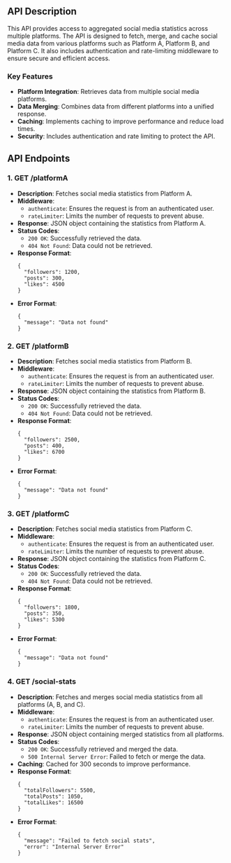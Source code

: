 <h2>API Description</h2>

<p>This API provides access to aggregated social media statistics across multiple platforms. The API is designed to fetch, merge, and cache social media data from various platforms such as Platform A, Platform B, and Platform C. It also includes authentication and rate-limiting middleware to ensure secure and efficient access.</p>

<h3>Key Features</h3>
<ul>
  <li><strong>Platform Integration</strong>: Retrieves data from multiple social media platforms.</li>
  <li><strong>Data Merging</strong>: Combines data from different platforms into a unified response.</li>
  <li><strong>Caching</strong>: Implements caching to improve performance and reduce load times.</li>
  <li><strong>Security</strong>: Includes authentication and rate limiting to protect the API.</li>
</ul>

<h2>API Endpoints</h2>

<h3>1. GET /platformA</h3>
<ul>
  <li><strong>Description</strong>: Fetches social media statistics from Platform A.</li>
  <li><strong>Middleware</strong>:
    <ul>
      <li><code>authenticate</code>: Ensures the request is from an authenticated user.</li>
      <li><code>rateLimiter</code>: Limits the number of requests to prevent abuse.</li>
    </ul>
  </li>
  <li><strong>Response</strong>: JSON object containing the statistics from Platform A.</li>
  <li><strong>Status Codes</strong>:
    <ul>
      <li><code>200 OK</code>: Successfully retrieved the data.</li>
      <li><code>404 Not Found</code>: Data could not be retrieved.</li>
    </ul>
  </li>
  <li><strong>Response Format</strong>:
    <pre><code>{
  "followers": 1200,
  "posts": 300,
  "likes": 4500
}</code></pre>
  </li>
  <li><strong>Error Format</strong>:
    <pre><code>{
  "message": "Data not found"
}</code></pre>
  </li>
</ul>

<h3>2. GET /platformB</h3>
<ul>
  <li><strong>Description</strong>: Fetches social media statistics from Platform B.</li>
  <li><strong>Middleware</strong>:
    <ul>
      <li><code>authenticate</code>: Ensures the request is from an authenticated user.</li>
      <li><code>rateLimiter</code>: Limits the number of requests to prevent abuse.</li>
    </ul>
  </li>
  <li><strong>Response</strong>: JSON object containing the statistics from Platform B.</li>
  <li><strong>Status Codes</strong>:
    <ul>
      <li><code>200 OK</code>: Successfully retrieved the data.</li>
      <li><code>404 Not Found</code>: Data could not be retrieved.</li>
    </ul>
  </li>
  <li><strong>Response Format</strong>:
    <pre><code>{
  "followers": 2500,
  "posts": 400,
  "likes": 6700
}</code></pre>
  </li>
  <li><strong>Error Format</strong>:
    <pre><code>{
  "message": "Data not found"
}</code></pre>
  </li>
</ul>

<h3>3. GET /platformC</h3>
<ul>
  <li><strong>Description</strong>: Fetches social media statistics from Platform C.</li>
  <li><strong>Middleware</strong>:
    <ul>
      <li><code>authenticate</code>: Ensures the request is from an authenticated user.</li>
      <li><code>rateLimiter</code>: Limits the number of requests to prevent abuse.</li>
    </ul>
  </li>
  <li><strong>Response</strong>: JSON object containing the statistics from Platform C.</li>
  <li><strong>Status Codes</strong>:
    <ul>
      <li><code>200 OK</code>: Successfully retrieved the data.</li>
      <li><code>404 Not Found</code>: Data could not be retrieved.</li>
    </ul>
  </li>
  <li><strong>Response Format</strong>:
    <pre><code>{
  "followers": 1800,
  "posts": 350,
  "likes": 5300
}</code></pre>
  </li>
  <li><strong>Error Format</strong>:
    <pre><code>{
  "message": "Data not found"
}</code></pre>
  </li>
</ul>

<h3>4. GET /social-stats</h3>
<ul>
  <li><strong>Description</strong>: Fetches and merges social media statistics from all platforms (A, B, and C).</li>
  <li><strong>Middleware</strong>:
    <ul>
      <li><code>authenticate</code>: Ensures the request is from an authenticated user.</li>
      <li><code>rateLimiter</code>: Limits the number of requests to prevent abuse.</li>
    </ul>
  </li>
  <li><strong>Response</strong>: JSON object containing merged statistics from all platforms.</li>
  <li><strong>Status Codes</strong>:
    <ul>
      <li><code>200 OK</code>: Successfully retrieved and merged the data.</li>
      <li><code>500 Internal Server Error</code>: Failed to fetch or merge the data.</li>
    </ul>
  </li>
  <li><strong>Caching</strong>: Cached for 300 seconds to improve performance.</li>
  <li><strong>Response Format</strong>:
    <pre><code>{
  "totalFollowers": 5500,
  "totalPosts": 1050,
  "totalLikes": 16500
}</code></pre>
  </li>
  <li><strong>Error Format</strong>:
    <pre><code>{
  "message": "Failed to fetch social stats",
  "error": "Internal Server Error"
}</code></pre>
  </li>
</ul>
